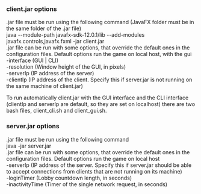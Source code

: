 ### client.jar options
.jar file must be run using the following command (JavaFX folder must be in the same folder of the .jar file)  
java --module-path javafx-sdk-12.0.1/lib --add-modules javafx.controls,javafx.fxml -jar client.jar  
.jar file can be run with some options, that override the default ones in the configuration files. Default options run the game on local host, with the gui  
-interface (GUI | CLI)  
-resolution (Window height of the GUI, in pixels)  
-serverIp (IP address of the server)  
-clientIp (IP address of the client. Specify this if server.jar is not running on the same machine of client.jar)

To run automatically client.jar with the GUI interface and the CLI interface (clientIp and serverIp are default, so they are set on localhost) there are two bash files, client_cli.sh and client_gui.sh.

### server.jar options
.jar file must be run using the following command  
java -jar server.jar  
.jar file can be run with some options, that override the default ones in the configuration files. Default options run the game on local host  
-serverIp (IP address of the server. Specify this if server.jar should be able to accept connections from clients that are not running on its machine)  
-loginTimer (Lobby countdown length, in seconds)  
-inactivityTime (Timer of the single network request, in seconds)

